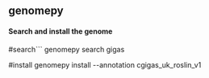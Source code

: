 ## genomepy

#### Search and install the genome

#search```
genomepy search gigas

#install
genomepy install --annotation cgigas_uk_roslin_v1
```
